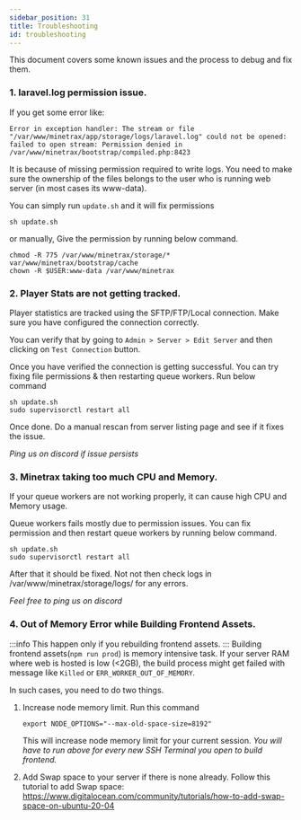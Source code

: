 ```yaml
---
sidebar_position: 31
title: Troubleshooting
id: troubleshooting
---
```


This document covers some known issues and the process to debug and fix them.

### 1. laravel.log permission issue.
If you get some error like:
```
Error in exception handler: The stream or file "/var/www/minetrax/app/storage/logs/laravel.log" could not be opened: failed to open stream: Permission denied in /var/www/minetrax/bootstrap/compiled.php:8423
```

It is because of missing permission required to write logs. 
You need to make sure the ownership of the files belongs to the user who is running web server (in most cases its www-data).

You can simply run `update.sh` and it will fix permissions
```
sh update.sh
```


or manually, Give the permission by running below command.
```
chmod -R 775 /var/www/minetrax/storage/* var/www/minetrax/bootstrap/cache
chown -R $USER:www-data /var/www/minetrax
```

### 2. Player Stats are not getting tracked.
Player statistics are tracked using the SFTP/FTP/Local connection. Make sure you have configured the connection correctly. 

You can verify that by going to `Admin > Server > Edit Server` and then clicking on `Test Connection` button.

Once you have verified the connection is getting successful. You can try fixing file permissions & then restarting queue workers.
Run below command
```
sh update.sh
sudo supervisorctl restart all
```

Once done. Do a manual rescan from server listing page and see if it fixes the issue.

*Ping us on discord if issue persists*

### 3. Minetrax taking too much CPU and Memory.
If your queue workers are not working properly, it can cause high CPU and Memory usage.

Queue workers fails mostly due to permission issues. You can fix permission and then restart queue workers by running below command.
```
sh update.sh
sudo supervisorctl restart all
```

After that it should be fixed. Not not then check logs in /var/www/minetrax/storage/logs/ for any errors.

*Feel free to ping us on discord*

### 4. Out of Memory Error while Building Frontend Assets.
:::info
This happen only if you rebuilding frontend assets.
:::
Building frontend assets(`npm run prod`) is memory intensive task. If your server RAM where web is hosted is low (<2GB), the build process might get failed with message like `Killed` or `ERR_WORKER_OUT_OF_MEMORY`.

In such cases, you need to do two things.
1. Increase node memory limit. 
   Run this command
   ```
   export NODE_OPTIONS="--max-old-space-size=8192"
   ```
   This will increase node memory limit for your current session.
   *You will have to run above for every new SSH Terminal you open to build frontend.*

2. Add Swap space to your server if there is none already.
 	Follow this tutorial to add Swap space: https://www.digitalocean.com/community/tutorials/how-to-add-swap-space-on-ubuntu-20-04